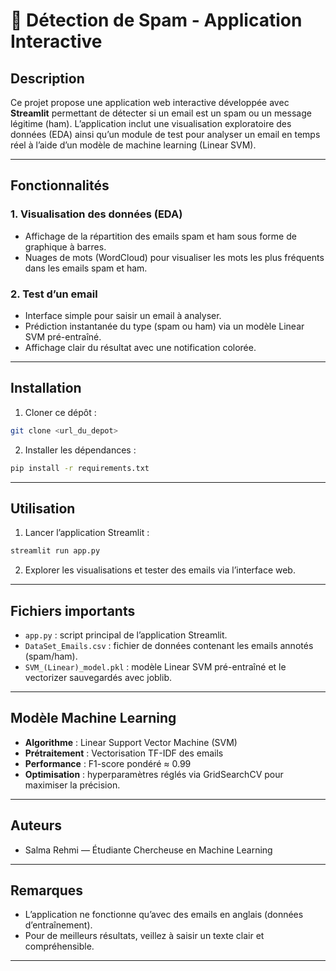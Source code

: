 # 📧 Détection de Spam - Application Interactive

## Description

Ce projet propose une application web interactive développée avec **Streamlit** permettant de détecter si un email est un spam ou un message légitime (ham).
L’application inclut une visualisation exploratoire des données (EDA) ainsi qu’un module de test pour analyser un email en temps réel à l’aide d’un modèle de machine learning (Linear SVM).

---

## Fonctionnalités

### 1. Visualisation des données (EDA)

* Affichage de la répartition des emails spam et ham sous forme de graphique à barres.
* Nuages de mots (WordCloud) pour visualiser les mots les plus fréquents dans les emails spam et ham.

### 2. Test d’un email

* Interface simple pour saisir un email à analyser.
* Prédiction instantanée du type (spam ou ham) via un modèle Linear SVM pré-entraîné.
* Affichage clair du résultat avec une notification colorée.

---

## Installation

1. Cloner ce dépôt :

```bash
git clone <url_du_depot>
```

2. Installer les dépendances :

```bash
pip install -r requirements.txt
```

---

## Utilisation

1. Lancer l’application Streamlit :

```bash
streamlit run app.py
```

2. Explorer les visualisations et tester des emails via l’interface web.

---

## Fichiers importants

* `app.py` : script principal de l’application Streamlit.
* `DataSet_Emails.csv` : fichier de données contenant les emails annotés (spam/ham).
* `SVM_(Linear)_model.pkl` : modèle Linear SVM pré-entraîné et le vectorizer sauvegardés avec joblib.

---

## Modèle Machine Learning

* **Algorithme** : Linear Support Vector Machine (SVM)
* **Prétraitement** : Vectorisation TF-IDF des emails
* **Performance** : F1-score pondéré ≈ 0.99
* **Optimisation** : hyperparamètres réglés via GridSearchCV pour maximiser la précision.

---

## Auteurs

* Salma Rehmi — Étudiante Chercheuse en Machine Learning

---

## Remarques

* L’application ne fonctionne qu’avec des emails en anglais (données d’entraînement).
* Pour de meilleurs résultats, veillez à saisir un texte clair et compréhensible.

---

